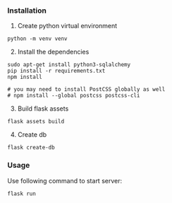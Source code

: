 ### Installation

1. Create python virtual environment
```shell
python -m venv venv
```

2. Install the dependencies
```shell
sudo apt-get install python3-sqlalchemy
pip install -r requirements.txt
npm install

# you may need to install PostCSS globally as well
# npm install --global postcss postcss-cli
```

3. Build flask assets
```shell
flask assets build
```

4. Create db
```shell
flask create-db
```

### Usage
Use following command to start server:
```shell
flask run
```
